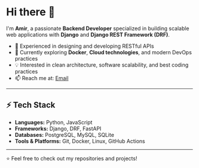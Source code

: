 # Hi there 👋

I'm **Amir**, a passionate **Backend Developer** specialized in building scalable web applications with **Django** and **Django REST Framework (DRF)**.  

- 🚀 Experienced in designing and developing RESTful APIs  
- 🌱 Currently exploring **Docker**, **Cloud technologies**, and modern DevOps practices  
- 💡 Interested in clean architecture, software scalability, and best coding practices  
- 📫 Reach me at: [Email](zandaliamirhosein@gmail.com)

---

## ⚡ Tech Stack
- **Languages:** Python, JavaScript  
- **Frameworks:** Django, DRF, FastAPI  
- **Databases:** PostgreSQL, MySQL, SQLite  
- **Tools & Platforms:** Git, Docker, Linux, GitHub Actions  

---

⭐️ Feel free to check out my repositories and projects!
